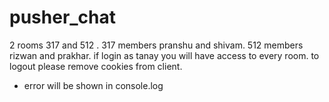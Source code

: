 # pusher_chat

2 rooms 317 and 512 . 
317 members pranshu and shivam.
512 members rizwan and prakhar.
if login as tanay you will have access to every room.
to logout please remove cookies from client.

- error will be shown in console.log
